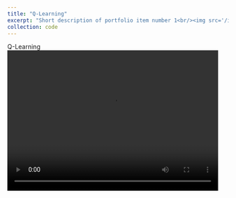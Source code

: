 ```yaml
---
title: "Q-Learning"
excerpt: "Short description of portfolio item number 1<br/><img src='/images/500x300.png'>"
collection: code
---
```


Q-Learning
<video width="480" height="320" controls preload>
  <source src="q_learning_lunar_lander.mp4"></source>
  <source src="q_learning_lunar_lander.webm"></source>
</video>


